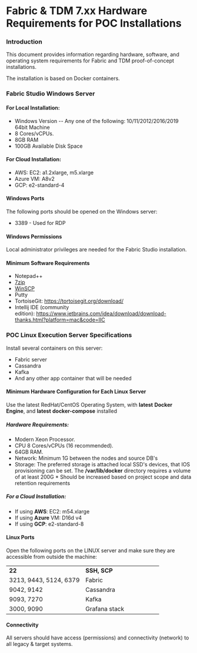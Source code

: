 # Fabric & TDM 7.xx Hardware Requirements for POC Installations

### Introduction 

This document provides information regarding hardware, software, and operating system requirements for Fabric and TDM proof-of-concept installations.

The installation is based on Docker containers.

### Fabric Studio Windows Server  

#### For Local Installation:

-   Windows Version -- Any one of the following: 10/11/2012/2016/2019 64bit Machine
-   8 Cores/vCPUs.
-   8GB RAM
-   100GB Available Disk Space

#### For Cloud Installation:

-   AWS: EC2: a1.2xlarge, m5.xlarge
-   Azure VM: A8v2
-   GCP: e2-standard-4

#### Windows Ports 

The following ports should be opened on the Windows server:

-   3389 - Used for RDP

#### Windows Permissions 

Local administrator privileges are needed for the Fabric Studio installation.

#### Minimum Software Requirements 

-   Notepad++
-   [7zip](http://www.7-zip.org/download.html)
-   [WinSCP](https://winscp.net/eng/download.php)
-   Putty
-   TortoiseGit: <https://tortoisegit.org/download/>
-   Intellij IDE (community edition): <https://www.jetbrains.com/idea/download/download-thanks.html?platform=mac&code=IIC>

### POC Linux Execution Server Specifications

Install several containers on this server:

-   Fabric server
-   Cassandra
-   Kafka
-   And any other app container that will be needed 

#### Minimum Hardware Configuration for Each Linux Server 

Use the latest RedHat/CentOS Operating System, with **latest** **Docker Engine**, and **latest** **docker-compose** installed

##### Hardware Requirements:
-   Modern Xeon Processor.
-   CPU 8 Cores/vCPUs (16 recommended).
-   64GB RAM.
-   Network: Minimum 1G between the nodes and source DB's
-   Storage: The preferred storage is attached local SSD's devices, that IOS provisioning can be set.
    The **/var/lib/docker** directory requires a volume of at least 200G
    \* Should be increased based on project scope and data retention requirements

##### For a Cloud Installation:
-   If using **AWS**: EC2: m54.xlarge
-   If using **Azure** VM: D16d v4
-   If using **GCP**: e2-standard-8

#### Linux Ports 

Open the following ports on the LINUX server and make sure they are accessible from outside the machine:

<table style="border-collapse: collapse; width: 100%;">
<tbody>
<tr>
<td style="width: 50%; height: 18px;"><strong>22</strong></td>
<td style="width: 50%; height: 18px;"><strong>SSH, SCP</strong></td>
</tr>
<tr>
<td style="width: 50%; height: 18px;">3213, 9443, 5124, 6379</td>
<td style="width: 50%; height: 18px;">Fabric</td>
</tr>
<tr>
<td style="width: 50%; height: 18px;">9042, 9142</td>
<td style="width: 50%; height: 18px;">Cassandra</td>
</tr>
<tr>
<td style="width: 50%; height: 18px;">9093, 7270</td>
<td style="width: 50%; height: 18px;">Kafka</td>
</tr>
<tr>
<td style="width: 50%; height: 18px;">3000, 9090</td>
<td style="width: 50%; height: 18px;">Grafana stack</td>
</tr>
</tbody>
</table>




#### Connectivity 

All servers should have access (permissions) and connectivity (network) to all legacy & target systems.

